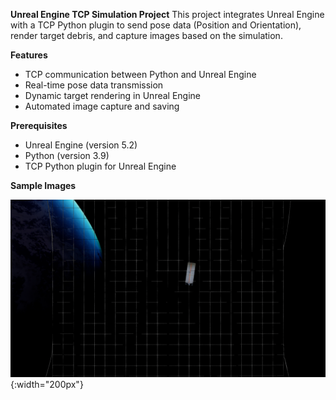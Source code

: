 **Unreal Engine TCP Simulation Project**
This project integrates Unreal Engine with a TCP Python plugin to send pose data (Position and Orientation), render target debris, and capture images based on the simulation.

**Features**
  - TCP communication between Python and Unreal Engine
  - Real-time pose data transmission
  - Dynamic target rendering in Unreal Engine
  - Automated image capture and saving

**Prerequisites**
  - Unreal Engine (version 5.2)
  - Python (version 3.9)
  - TCP Python plugin for Unreal Engine

**Sample Images**

 ![Image_1.png](https://github.com/Mushu1X/Unreal_DataCollection_Tether_Net/blob/main/Image_1.png){:width="200px"}
